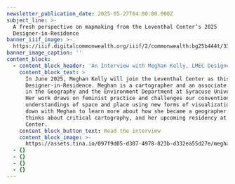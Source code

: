 ```yaml
---
newsletter_publication_date: 2025-05-27T04:00:00.000Z
subject_line: >-
  A fresh perspective on mapmaking from the Leventhal Center’s 2025
  Designer-in-Residence
banner_iiif_image: >-
  https://iiif.digitalcommonwealth.org/iiif/2/commonwealth:bg25b444t/3319,940,4073,1294/1200,/0/default.jpg
banner_image_caption: ''
content_block:
  - content_block_header: 'An Interview with Meghan Kelly, LMEC Designer-in-Residence'
    content_block_text: >
      In June 2025, Meghan Kelly will join the Leventhal Center as this year’s
      Designer-in-Residence. Meghan is a cartographer and an associate professor
      in the Geography and the Environment Department at Syracuse University.
      Her work draws on feminist practice and challenges our conventional
      understandings of space and place using new forms of visualization. We sat
      down with Meghan to learn more about how she became a geographer, how she
      thinks about critical cartography, and her upcoming residency at the
      Center.
    content_block_button_text: Read the interview
    content_block_image: >-
      https://assets.tina.io/097f9d05-d307-4978-823b-d332ea55d27e/meghankelly_headshot-update.jpg.png
  - {}
  - {}
  - {}
  - {}
---
```


